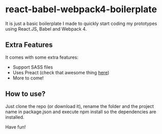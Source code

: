 # react-babel-webpack4-boilerplate
It is just a basic boilerplate I made to quickly start coding my prototypes using React.JS, Babel and Webpack 4.

## Extra Features
It comes with some extra features:
- Support SASS files
- Uses Preact (check that awesome thing [here](https://github.com/preactjs/preact))
- More to come!

## How to use?
Just clone the repo (or download it), rename the folder and the project name in package.json and execute npm install so the dependencies are installed.

Have fun! 